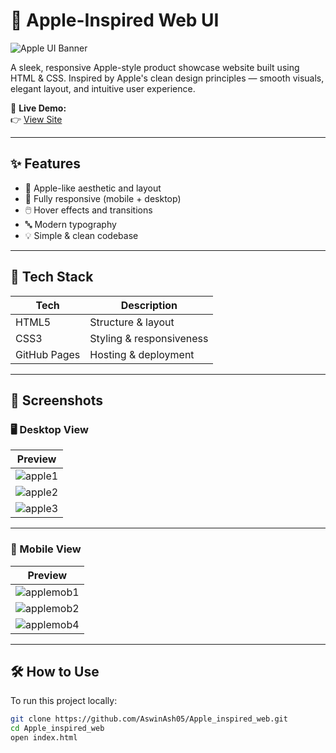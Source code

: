 # 🍏 Apple-Inspired Web UI

![Apple UI Banner](https://capsule-render.vercel.app/api?type=waving&color=gradient&height=200&section=header&text=Apple%20Inspired%20Web%20UI&fontSize=30&fontColor=ffffff)

A sleek, responsive Apple-style product showcase website built using HTML & CSS. Inspired by Apple's clean design principles — smooth visuals, elegant layout, and intuitive user experience.

🔗 **Live Demo:**  
👉 [View Site](https://aswinash05.github.io/Apple_inspired_web/)

---

## ✨ Features

- 🍎 Apple-like aesthetic and layout
- 📱 Fully responsive (mobile + desktop)
- 🖱️ Hover effects and transitions
- 🔤 Modern typography
- 💡 Simple & clean codebase

---

## 🚀 Tech Stack

| Tech     | Description               |
|----------|---------------------------|
| HTML5    | Structure & layout         |
| CSS3     | Styling & responsiveness   |
| GitHub Pages | Hosting & deployment     |

---

## 📸 Screenshots

### 🖥️ Desktop View

| Preview |
|--------|
| ![apple1](https://github.com/user-attachments/assets/def6488e-4753-40e7-90ee-99f565a148c1) |
| ![apple2](https://github.com/user-attachments/assets/e5ca35b5-bd4c-45a8-adb8-4f9d2492ca76) |
| ![apple3](https://github.com/user-attachments/assets/587e0f1c-1b0b-44c6-9a74-459a363a6f2f) |

---

### 📱 Mobile View

| Preview |
|--------|
| ![applemob1](https://github.com/user-attachments/assets/388f8a8a-d3c5-4d98-84f3-f6b36d8eb143) |
| ![applemob2](https://github.com/user-attachments/assets/7e4a1fcc-3248-4c96-b332-9ccb79fc5618) |
| ![applemob4](https://github.com/user-attachments/assets/0a4a03f5-4b54-4462-8ffc-50a8152055dc) |

---

## 🛠️ How to Use

To run this project locally:

```bash
git clone https://github.com/AswinAsh05/Apple_inspired_web.git
cd Apple_inspired_web
open index.html

